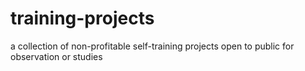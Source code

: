 # training-projects
a collection of non-profitable self-training projects open to public for observation or studies
